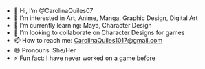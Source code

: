 - 👋 Hi, I’m @CarolinaQuiles07
- 👀 I’m interested in Art, Anime, Manga, Graphic Design, Digital Art
- 🌱 I’m currently learning: Maya, Character Design
- 💞️ I’m looking to collaborate on Character Designs for games
- 📫 How to reach me: CarolinaQuiles1017@gmail.com
- 😄 Pronouns: She/Her
- ⚡ Fun fact: I have never worked on a game before

<!---
CarolinaQuiles07/CarolinaQuiles07 is a ✨ special ✨ repository because its `README.md` (this file) appears on your GitHub profile.
You can click the Preview link to take a look at your changes.
--->
